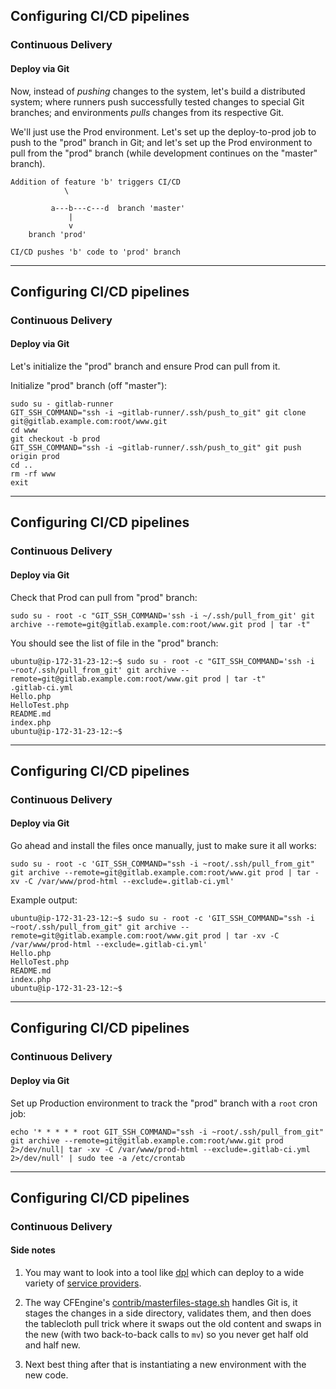 ## Configuring CI/CD pipelines
### Continuous Delivery
#### Deploy via Git

Now, instead of _pushing_ changes to the system,
let's build a distributed system; where runners push successfully
tested changes to special Git branches; and environments
_pulls_ changes from its respective Git.

We'll just use the Prod environment. Let's set up the deploy-to-prod
job to push to the "prod" branch in Git; and let's set up the Prod
environment to pull from the "prod" branch (while development continues
on the "master" branch).

```text 
Addition of feature 'b' triggers CI/CD 
            \

         a---b---c---d  branch 'master'
             |
             v
    branch 'prod' 

CI/CD pushes 'b' code to 'prod' branch

```
--- 
## Configuring CI/CD pipelines
### Continuous Delivery
#### Deploy via Git

Let's initialize the "prod" branch and ensure Prod can pull from it.

Initialize "prod" branch (off "master"):

```console
sudo su - gitlab-runner
GIT_SSH_COMMAND="ssh -i ~gitlab-runner/.ssh/push_to_git" git clone git@gitlab.example.com:root/www.git 
cd www
git checkout -b prod
GIT_SSH_COMMAND="ssh -i ~gitlab-runner/.ssh/push_to_git" git push origin prod   
cd ..
rm -rf www
exit
```
--- 
## Configuring CI/CD pipelines
### Continuous Delivery
#### Deploy via Git
Check that Prod can pull from "prod" branch:

```console
sudo su - root -c "GIT_SSH_COMMAND='ssh -i ~/.ssh/pull_from_git' git archive --remote=git@gitlab.example.com:root/www.git prod | tar -t"
```
You should see the list of file in the "prod" branch:

```shell_session
ubuntu@ip-172-31-23-12:~$ sudo su - root -c "GIT_SSH_COMMAND='ssh -i ~root/.ssh/pull_from_git' git archive --remote=git@gitlab.example.com:root/www.git prod | tar -t"
.gitlab-ci.yml
Hello.php
HelloTest.php
README.md
index.php
ubuntu@ip-172-31-23-12:~$
```
--- 
## Configuring CI/CD pipelines
### Continuous Delivery
#### Deploy via Git

Go ahead and install the files once manually, just to make sure it all works:


```console
sudo su - root -c 'GIT_SSH_COMMAND="ssh -i ~root/.ssh/pull_from_git" git archive --remote=git@gitlab.example.com:root/www.git prod | tar -xv -C /var/www/prod-html --exclude=.gitlab-ci.yml'
```

Example output:

```shell_session
ubuntu@ip-172-31-23-12:~$ sudo su - root -c 'GIT_SSH_COMMAND="ssh -i ~root/.ssh/pull_from_git" git archive --remote=git@gitlab.example.com:root/www.git prod | tar -xv -C /var/www/prod-html --exclude=.gitlab-ci.yml'
Hello.php
HelloTest.php
README.md
index.php
ubuntu@ip-172-31-23-12:~$
```

--- 
## Configuring CI/CD pipelines
### Continuous Delivery
#### Deploy via Git

Set up Production environment to track the "prod" branch with a `root` cron job:

```console 
echo '* * * * * root GIT_SSH_COMMAND="ssh -i ~root/.ssh/pull_from_git" git archive --remote=git@gitlab.example.com:root/www.git prod 2>/dev/null| tar -xv -C /var/www/prod-html --exclude=.gitlab-ci.yml 2>/dev/null' | sudo tee -a /etc/crontab
```
---
## Configuring CI/CD pipelines
### Continuous Delivery
#### Side notes

1. You may want to look into a tool like
[dpl](https://docs.gitlab.com/ce/ci/examples/deployment/README.html)
which can deploy to a wide variety of [service
providers](https://github.com/travis-ci/dpl#supported-providers).

2. The way CFEngine's [contrib/masterfiles-stage.sh](https://github.com/cfengine/core/tree/master/contrib/masterfiles-stage) handles Git is, it stages the changes in a side directory, validates them, and then does the tablecloth pull trick where it swaps out the old content and swaps in the new (with two back-to-back calls to `mv`) so you never get half old and half new.

3. Next best thing after that is instantiating a new environment with the new code.

